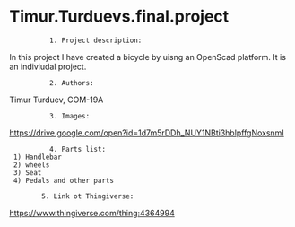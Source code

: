 # Timur.Turduevs.final.project

              1. Project description:
  In this project I have created a bicycle by uisng an OpenScad platform. It is an indiviudal project.
  
              2. Authors:
  Timur Turduev, COM-19A
  
              3. Images:
  https://drive.google.com/open?id=1d7m5rDDh_NUY1NBti3hblpffgNoxsnmI
  
              4. Parts list:
     1) Handlebar
     2) wheels
     3) Seat
     4) Pedals and other parts

            5. Link ot Thingiverse:
  https://www.thingiverse.com/thing:4364994
